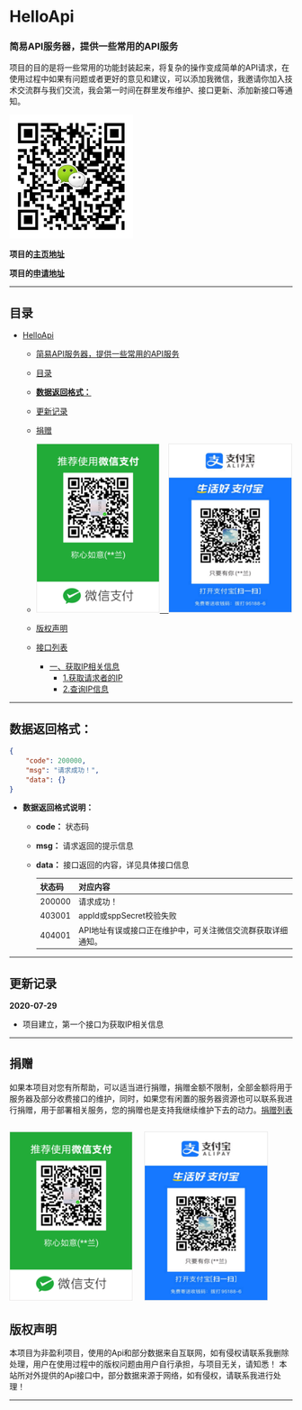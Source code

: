 # HelloApi

### 简易API服务器，提供一些常用的API服务
项目的目的是将一些常用的功能封装起来，将复杂的操作变成简单的API请求，在使用过程中如果有问题或者更好的意见和建议，可以添加我微信，我邀请你加入技术交流群与我们交流，我会第一时间在群里发布维护、接口更新、添加新接口等通知。

<img width="220" height="220" src="./img/wechat_qun.jpg"/>


**项目的[主页地址](#)**

**项目的[申请地址](#)**

---

## 目录

- [HelloApi](#helloapi)
    - [简易API服务器，提供一些常用的API服务](#简易api服务器提供一些常用的api服务)
  - [目录](#目录)
  - [**数据返回格式：**](#数据返回格式)
  - [更新记录](#更新记录)
  - [捐赠](#捐赠)
  - [<img width="220" height="300" src="./img/wxPay.png"/>&nbsp;&nbsp;&nbsp;&nbsp;<img width="220" height="300" src="./img/AliPay.png"/>](#img-width220-height300-srcimgwxpaypngimg-width220-height300-srcimgalipaypng)
  - [版权声明](#版权声明)

  - [接口列表](#接口列表)
    - [一、获取IP相关信息](./API/searchIp.md)
      - [1.获取请求者的IP](./API/searchIp.md#1.获取请求者的IP)
      - [2.查询IP信息](./API/searchIp.md#2.查询IP信息)

-----

## **数据返回格式：**

  ```json
  {
      "code": 200000,
      "msg": "请求成功！",
      "data": {}
  }
  ```

- **数据返回格式说明：**

  - **code：** 状态码
  - **msg：** 请求返回的提示信息
  - **data：** 接口返回的内容，详见具体接口信息
  
    | 状态码 | 对应内容                                                    |
    | ------ | ----------------------------------------------------------- |
    | 200000 | 请求成功！                                                  |
    | 403001 | appId或sppSecret校验失败                                    |
    | 404001 | API地址有误或接口正在维护中，可关注微信交流群获取详细通知。 |

------

## 更新记录

**2020-07-29**
- 项目建立，第一个接口为获取IP相关信息

--------

## 捐赠

如果本项目对您有所帮助，可以适当进行捐赠，捐赠金额不限制，全部金额将用于服务器及部分收费接口的维护，同时，如果您有闲置的服务器资源也可以联系我进行捐赠，用于部署相关服务，您的捐赠也是支持我继续维护下去的动力。[捐赠列表](#)

<img width="220" height="300" src="./img/wxPay.png"/>&nbsp;&nbsp;&nbsp;&nbsp;<img width="220" height="300" src="./img/AliPay.png"/>
---------

## 版权声明

本项目为非盈利项目，使用的Api和部分数据来自互联网，如有侵权请联系我删除处理，用户在使用过程中的版权问题由用户自行承担，与项目无关，请知悉！
本站所对外提供的Api接口中，部分数据来源于网络，如有侵权，请联系我进行处理！

-------